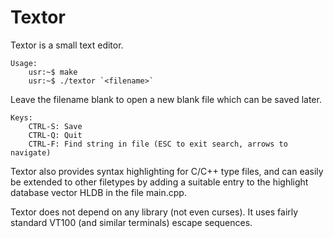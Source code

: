 Textor
===

Textor is a small text editor.

```console
Usage:
    usr:~$ make
    usr:~$ ./textor `<filename>` 
```
Leave the filename blank to open a new blank file which can be saved later.
```console
Keys:
    CTRL-S: Save
    CTRL-Q: Quit
    CTRL-F: Find string in file (ESC to exit search, arrows to navigate)
```
Textor also provides syntax highlighting for C/C++ type files, and can  easily be
extended to other filetypes by adding a suitable entry to the highlight database
vector HLDB in the file main.cpp.

Textor does not depend on any library (not even curses). It uses fairly standard
VT100 (and similar terminals) escape sequences.
